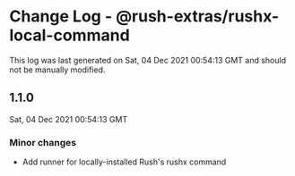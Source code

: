 # Change Log - @rush-extras/rushx-local-command

This log was last generated on Sat, 04 Dec 2021 00:54:13 GMT and should not be manually modified.

## 1.1.0
Sat, 04 Dec 2021 00:54:13 GMT

### Minor changes

- Add runner for locally-installed Rush's rushx command

